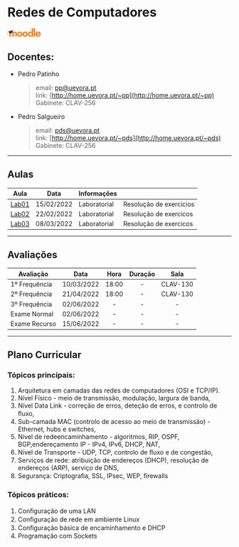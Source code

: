 # Redes de Computadores  
[ <img width="75px" src="https://github.com/GBarradas/GBarradas/blob/main/img/moodle.png?raw=true">](https://www.moodle.uevora.pt/2122/course/view.php?id=1566)
## Docentes:
- Pedro Patinho
  > email: [pp@uevora.pt](pp@uevora.pt)   
    link: [http://home.uevora.pt/~pp](http://home.uevora.pt/~pp)  
    Gabinete: CLAV-256
- Pedro Salgueiro
  > email: [pds@uevora.pt](pds@uevora.pt)   
    link: [http://home.uevora.pt/~pds](http://home.uevora.pt/~pds)   
    Gabinete: CLAV-256

---  
## Aulas 

|Aula                   |Data   |Informações|                        |
|-----------------------|-------|-----------|------------------------|
|[Lab01](Lab01)|15/02/2022|Laboratorial|Resolução de exercicios|
|[Lab02](Lab02)|22/02/2022|Laboratorial|Resolução de exercicos|
|[Lab03](Lab03)|08/03/2022|Laboratorial|Resolução de exercicos|


---
## Avaliações  

|Avaliação    |Data      |Hora |Duração|Sala    |
|-------------|----------|:---:|:-----:|:------:| 
|1º Frequência|10/03/2022|18:00|-     |CLAV-130|
|2º Frequência|21/04/2022|18:00|-     |CLAV-130|
|3º Frequência|02/06/2022|-|-     |-|
|Exame Normal |02/06/2022|-|-     |-|
|Exame Recurso|15/06/2022|-|-     |-|  

--- 
## Plano Curricular
### Tópicos principais:  
1. Arquitetura em camadas das redes de computadores (OSI e TCP/IP). 
2. Nível Físico - meio de transmissão, modulação, largura de banda,
3. Nível Data Link - correção de erros, deteção de erros, e controlo de ﬂuxo,
4. Sub-camada MAC (controlo de acesso ao meio de transmissão) - Ethernet, hubs e switches,
5. Nível de redeencaminhamento - algoritmos, RIP, OSPF, BGP,endereçamento IP - IPv4, IPv6, DHCP, NAT,
6. Nível de Transporte - UDP, TCP, controlo de ﬂuxo e de congestão,
7. Serviços de rede: atribuição de endereços (DHCP), resolução de endereços (ARP), serviço de DNS,
8. Segurança: Criptograﬁa, SSL, IPsec, WEP, ﬁrewalls  
### Tópicos práticos:
1. Conﬁguração de uma LAN
2. Conﬁguração de rede em ambiente Linux
3. Conﬁguração básica de encaminhamento e DHCP
4. Programação com Sockets
<style>
     .red{
         color: red;
     }
    .markdown-body blockquote {
        background:rgb(140 143 147 / 17%);
        padding: 0 1em;
        padding: 0 1em;
        color: #000000;
        border-left: 0.25em solid #007fff;
    }   
 </style>
 <link rel="icon" href="../uevora.png">